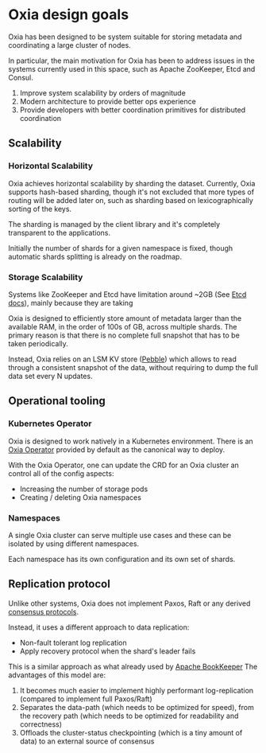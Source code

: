 
# Oxia design goals

Oxia has been designed to be system suitable for storing metadata and coordinating a large cluster of nodes.

In particular, the main motivation for Oxia has been to address issues in the systems currently used in this space, 
such as Apache ZooKeeper, Etcd and Consul.

 1. Improve system scalability by orders of magnitude
 2. Modern architecture to provide better ops experience
 3. Provide developers with better coordination primitives for distributed coordination

## Scalability

### Horizontal Scalability

Oxia achieves horizontal scalability by sharding the dataset.  Currently, Oxia supports hash-based sharding, though it's
not excluded that more types of routing will be added later on, such as sharding based on lexicographically sorting of
the keys.

The sharding is managed by the client library and it's completely transparent to the applications.

Initially the number of shards for a given namespace is fixed, though automatic shards splitting is already on the
roadmap.

### Storage Scalability

Systems like ZooKeeper and Etcd have limitation around ~2GB (See
[Etcd docs](https://etcd.io/docs/v3.5/dev-guide/limit/#storage-size-limit)), mainly because they are taking

Oxia is designed to efficiently store amount of metadata larger than the available RAM, in the order of 100s of GB, 
across multiple shards. The primary reason is that there is no complete full snapshot that has to be taken periodically.

Instead, Oxia relies on an LSM KV store ([Pebble](https://github.com/cockroachdb/pebble)) which allows to read through
a consistent snapshot of the data, without requiring to dump the full data set every N updates.

## Operational tooling

### Kubernetes Operator

Oxia is designed to work natively in a Kubernetes environment. There is an [Oxia Operator](ks8-operator.md) provided
by default as the canonical way to deploy.

With the Oxia Operator, one can update the CRD for an Oxia cluster an control all of the config aspects: 
 * Increasing the number of storage pods
 * Creating / deleting Oxia namespaces

### Namespaces

A single Oxia cluster can serve multiple use cases and these can be isolated by using different namespaces. 

Each namespace has its own configuration and its own set of shards.

## Replication protocol

Unlike other systems, Oxia does not implement Paxos, Raft or any derived [consensus protocols](https://en.wikipedia.org/wiki/Consensus_(computer_science)).

Instead, it uses a different approach to data replication: 

 * Non-fault tolerant log replication
 * Apply recovery protocol when the shard's leader fails

This is a similar approach as what already used by [Apache BookKeeper](https://bookkeeper.apache.org/docs/development/protocol)
The advantages of this model are:

 1. It becomes much easier to implement highly performant log-replication (compared to implement full Paxos/Raft)
 2. Separates the data-path (which needs to be optimized for speed), from the recovery path (which needs to be
    optimized for readability and correctness)
 3. Offloads the cluster-status checkpointing (which is a tiny amount of data) to an external source of consensus 

